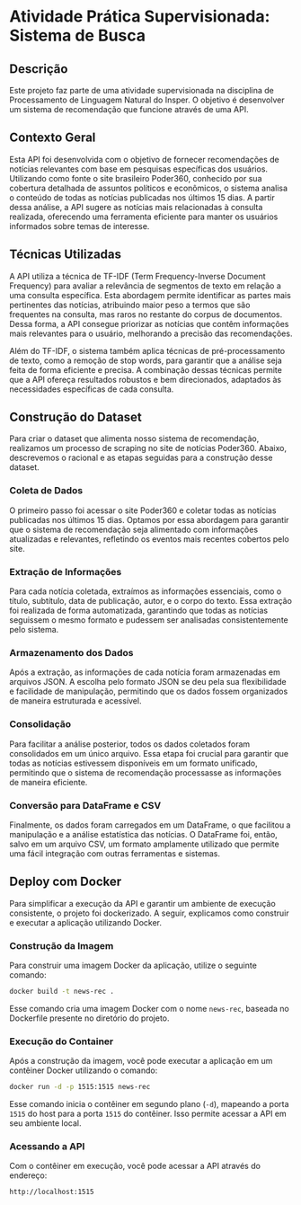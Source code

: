 # Atividade Prática Supervisionada: Sistema de Busca

## Descrição

Este projeto faz parte de uma atividade supervisionada na disciplina de Processamento de Linguagem Natural do Insper. O objetivo é desenvolver um sistema de recomendação que funcione através de uma API.

## Contexto Geral

Esta API foi desenvolvida com o objetivo de fornecer recomendações de notícias relevantes com base em pesquisas específicas dos usuários. Utilizando como fonte o site brasileiro Poder360, conhecido por sua cobertura detalhada de assuntos políticos e econômicos, o sistema analisa o conteúdo de todas as notícias publicadas nos últimos 15 dias. A partir dessa análise, a API sugere as notícias mais relacionadas à consulta realizada, oferecendo uma ferramenta eficiente para manter os usuários informados sobre temas de interesse.

## Técnicas Utilizadas

A API utiliza a técnica de TF-IDF (Term Frequency-Inverse Document Frequency) para avaliar a relevância de segmentos de texto em relação a uma consulta específica. Esta abordagem permite identificar as partes mais pertinentes das notícias, atribuindo maior peso a termos que são frequentes na consulta, mas raros no restante do corpus de documentos. Dessa forma, a API consegue priorizar as notícias que contêm informações mais relevantes para o usuário, melhorando a precisão das recomendações.

Além do TF-IDF, o sistema também aplica técnicas de pré-processamento de texto, como a remoção de stop words, para garantir que a análise seja feita de forma eficiente e precisa. A combinação dessas técnicas permite que a API ofereça resultados robustos e bem direcionados, adaptados às necessidades específicas de cada consulta.

## Construção do Dataset

Para criar o dataset que alimenta nosso sistema de recomendação, realizamos um processo de scraping no site de notícias Poder360. Abaixo, descrevemos o racional e as etapas seguidas para a construção desse dataset.

### Coleta de Dados

O primeiro passo foi acessar o site Poder360 e coletar todas as notícias publicadas nos últimos 15 dias. Optamos por essa abordagem para garantir que o sistema de recomendação seja alimentado com informações atualizadas e relevantes, refletindo os eventos mais recentes cobertos pelo site.

### Extração de Informações

Para cada notícia coletada, extraímos as informações essenciais, como o título, subtítulo, data de publicação, autor, e o corpo do texto. Essa extração foi realizada de forma automatizada, garantindo que todas as notícias seguissem o mesmo formato e pudessem ser analisadas consistentemente pelo sistema.

### Armazenamento dos Dados

Após a extração, as informações de cada notícia foram armazenadas em arquivos JSON. A escolha pelo formato JSON se deu pela sua flexibilidade e facilidade de manipulação, permitindo que os dados fossem organizados de maneira estruturada e acessível.

### Consolidação

Para facilitar a análise posterior, todos os dados coletados foram consolidados em um único arquivo. Essa etapa foi crucial para garantir que todas as notícias estivessem disponíveis em um formato unificado, permitindo que o sistema de recomendação processasse as informações de maneira eficiente.

### Conversão para DataFrame e CSV

Finalmente, os dados foram carregados em um DataFrame, o que facilitou a manipulação e a análise estatística das notícias. O DataFrame foi, então, salvo em um arquivo CSV, um formato amplamente utilizado que permite uma fácil integração com outras ferramentas e sistemas.

## Deploy com Docker

Para simplificar a execução da API e garantir um ambiente de execução consistente, o projeto foi dockerizado. A seguir, explicamos como construir e executar a aplicação utilizando Docker.

### Construção da Imagem

Para construir uma imagem Docker da aplicação, utilize o seguinte comando:

```bash
docker build -t news-rec .
```

Esse comando cria uma imagem Docker com o nome `news-rec`, baseada no Dockerfile presente no diretório do projeto.

### Execução do Container

Após a construção da imagem, você pode executar a aplicação em um contêiner Docker utilizando o comando:

```bash
docker run -d -p 1515:1515 news-rec
```

Esse comando inicia o contêiner em segundo plano (`-d`), mapeando a porta `1515` do host para a porta `1515` do contêiner. Isso permite acessar a API em seu ambiente local.

### Acessando a API

Com o contêiner em execução, você pode acessar a API através do endereço:

```bash
http://localhost:1515
```
